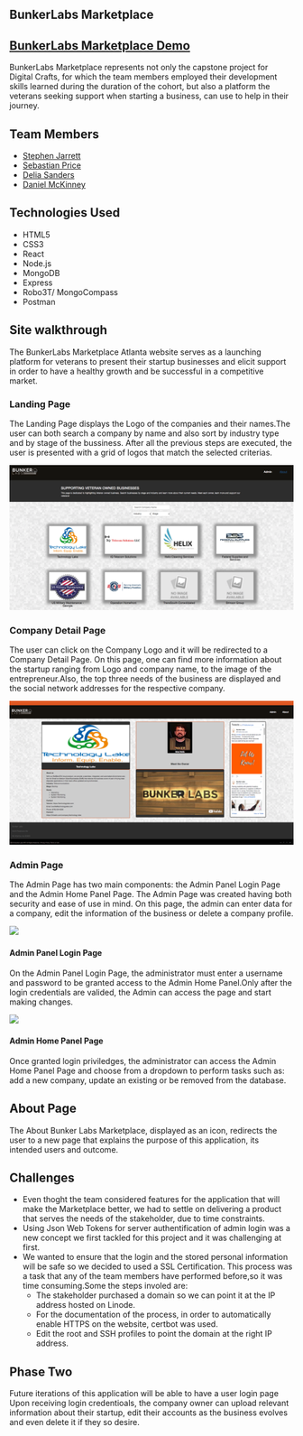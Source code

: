 ## BunkerLabs Marketplace

## <a href=""> BunkerLabs Marketplace Demo</a>

BunkerLabs Marketplace represents not only the capstone project for Digital Crafts, for which the team members employed their development skills learned during the duration of the cohort, but also a platform the veterans seeking support when starting a business, can use to help in their journey.

## Team Members
* <a href="https://github.com/stephenjarrett"> Stephen Jarrett</a>
* <a href="https://github.com/sprice36"> Sebastian Price</a>
* <a href="https://github.com/Dsande41"> Delia Sanders</a>
* <a href="https://github.com/Dmckinney821"> Daniel McKinney</a>

## Technologies Used
* HTML5
* CSS3
* React
* Node.js
* MongoDB
* Express
* Robo3T/ MongoCompass
* Postman

## Site walkthrough 
The BunkerLabs Marketplace Atlanta website serves as a launching platform for veterans to present their startup businesses and elicit support in order to have a healthy growth and be successful in a competitive market.


### Landing Page
The Landing Page displays the Logo of the companies and their names.The user can both search a company by name and also sort by industry type and by stage of the bussiness. After all the previous steps are executed, the user is presented with a grid of logos that match the selected criterias.

<img src="readme/landingPage.png">

### Company Detail Page
The user can click on the Company Logo and it will be redirected to a Company Detail Page. On this page, one can find more information about the startup ranging from Logo and company name, to the  image of the entrepreneur.Also, the top three needs of the business are displayed and the social network addresses for the respective company.

<img src="readme/Company.png">


### Admin Page
The Admin Page has two main components: the Admin Panel Login Page and the Admin Home Panel Page. The Admin Page was created having both security and ease of use  in mind. On this page, the admin can enter data for a company, edit the information of the business or delete a company profile.

<img src="readme/AdminPage">
          

#### Admin Panel Login Page
On the Admin Panel Login Page, the administrator must enter a username and password to be granted access to the Admin Home Panel.Only after the login credentials are valided, the Admin can access the page and start making changes.

<img src="readme/Login">

#### Admin Home Panel Page
Once granted login priviledges, the administrator can access the Admin Home Panel Page and choose from a dropdown to perform tasks such as: add a new company, update an existing  or be removed from the database.

## About Page 
The About Bunker Labs Marketplace, displayed as an icon, redirects the user to a new page that explains the purpose of this application, its intended users and outcome.

## Challenges
* Even thoght the team considered features for the application that will make the Marketplace better, we had to settle on delivering a product that serves the  needs of the stakeholder, due to time constraints.
* Using Json Web Tokens for server authentification of admin login was a new concept we first tackled for this project and it was challenging at first. 
* We wanted to ensure that the login and the stored personal information will be safe so we decided to used a SSL Certification. This process was a task that any of the team members have performed before,so it was time consuming.Some the steps involed are:
  * The stakeholder purchased a domain so we can point it at the IP address hosted on Linode. 
  * For the documentation of the process, in order to automatically enable HTTPS on the website, certbot was used.
  * Edit the root and SSH profiles to point the domain at the right IP address.



## Phase Two
Future iterations of this application will be able to have a user login page  Upon receiving login credentioals, the company owner can upload relevant information about their startup, edit their accounts as the business evolves and even delete it if they so desire.





